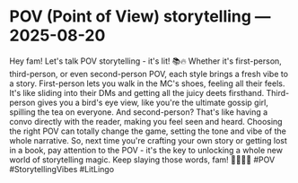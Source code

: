 # POV (Point of View) storytelling — 2025-08-20

Hey fam! Let's talk POV storytelling - it's lit! 📚🔥 Whether it's first-person, third-person, or even second-person POV, each style brings a fresh vibe to a story. First-person lets you walk in the MC's shoes, feeling all their feels. It's like sliding into their DMs and getting all the juicy deets firsthand. Third-person gives you a bird's eye view, like you're the ultimate gossip girl, spilling the tea on everyone. And second-person? That's like having a convo directly with the reader, making you feel seen and heard. Choosing the right POV can totally change the game, setting the tone and vibe of the whole narrative. So, next time you're crafting your own story or getting lost in a book, pay attention to the POV - it's the key to unlocking a whole new world of storytelling magic. Keep slaying those words, fam! 💁🏽‍♀️📝 #POV #StorytellingVibes #LitLingo